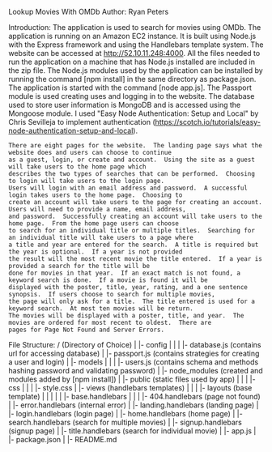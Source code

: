 Lookup Movies With OMDb
Author: Ryan Peters

Introduction:
	The application is used to search for movies using OMDb.  The application is running on an Amazon EC2 instance.
	It is built using Node.js with the Express framework and using the Handlebars template system.  The website 
	can be accessed at http://52.10.11.248:4000.  All the files needed to run the application on a machine that 
	has Node.js installed are included in the zip file.  The Node.js modules used by the application can be installed
	by running the command [npm install] in the same directory as package.json.  The application is started with the 
	command [node app.js].  The Passport module is used creating uses and logging in to the website.  The database 
	used to store user information is MongoDB and is accessed using the Mongoose module.  I used "Easy Node Authentication:
	Setup and Local" by Chris Sevilleja to implement authentication (https://scotch.io/tutorials/easy-node-authentication-setup-and-local).
	
	There are eight pages for the website.  The landing page says what the website does and users can choose to continue 
	as a guest, login, or create and account.  Using the site as a guest will take users to the home page which 
	describes the two types of searches that can be performed.  Choosing to login will take users to the login page.  
	Users will login with an email address and password.  A successful login takes users to the home page.  Choosing to 
	create an account will take users to the page for creating an account.  Users will need to provide a name, email address,
	and password.  Successfully creating an account will take users to the home page.  From the home page users can choose 
	to search for an individual title or multiple titles.  Searching for an individual title will take users to a page where 
	a title and year are entered for the search.  A title is required but the year is optional.  If a year is not provided 
	the result will the most recent movie the title entered.  If a year is provided a search for the title will be 
	done for movies in that year.  If an exact match is not found, a keyword search is done.  If a movie is found it will be 
	displayed with the poster, title, year,	rating, and a one sentence synopsis.  If users choose to search for multiple movies, 
	the page will only ask for a title.  The title entered is used for a keyword search.  At most ten movies will be return.  
	The movies will be displayed with a poster, title, and year.  The movies are ordered for most recent to oldest.  There are 
	pages for Page Not Found and Server Errors.
	
File Structure:
	/ (Directory of Choice)
	|
	|- config
	|    |
	|    |- database.js (contains url for accessing database)
	|    |- passport.js (contains strategies for creating a user and login)
	|
	|- models
	|    |
	|    |- users.js (contains schema and methods hashing password and validating password)
	|
	|- node_modules (created and modules added by [npm install])
	|
	|- public (static files used by app)
	|	  |
	|	  |- css
	|		  |
	|		  |- style.css 
	|
	|- views (handlebars templates)
	|	 |
	|	 |- layouts (base template)
	|    |     |
	|    |     |- base.handlebars
	|    |
	|    |- 404.handlebars (page not found)
	|    |- error.handlebars (internal error)
	|    |- landing.handlebars (landing page)
	|    |- login.handlebars (login page)
	|    |- home.handlebars (home page)
	|    |- search.handlebars (search for multiple movies)
	|    |- signup.handlebars (signup page)
	|    |- title.handlebars (search for individual movie)
	|
	|- app.js
	|
	|- package.json
	|
	|- README.md